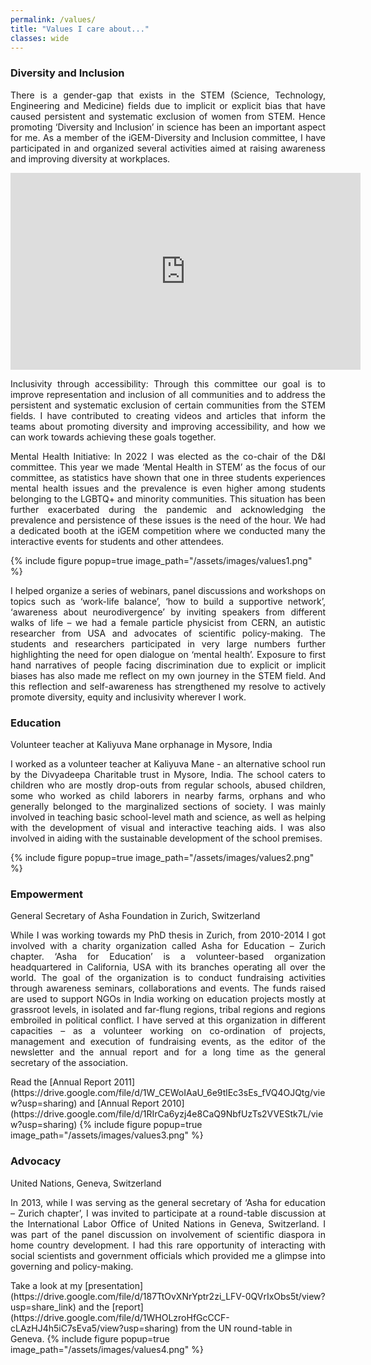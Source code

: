 ```yaml
---
permalink: /values/
title: "Values I care about..."
classes: wide
---
```


### **Diversity and Inclusion**
<p align="justify">There is a gender-gap that exists in the STEM (Science, Technology, Engineering and Medicine) fields due to implicit or explicit bias that have caused persistent and systematic exclusion of women from STEM.  Hence promoting ‘Diversity and Inclusion’ in science has been an important aspect for me. As a member of the iGEM-Diversity and Inclusion committee, I have participated in and organized several activities aimed at raising awareness and improving diversity at workplaces.</p>
<p align="center"><iframe title="Introduction: iGEM Diversity &amp; Inclusion Committee" width="560" height="315" src="https://video.igem.org/videos/embed/wVghLVFHxT73CdtuaJYm1S" frameborder="0" allowfullscreen="" sandbox="allow-same-origin allow-scripts allow-popups allow-forms"></iframe></p>
<p align="justify">Inclusivity through accessibility: Through this committee our goal is to improve representation and inclusion of all communities and to address the persistent and systematic exclusion of certain communities from the STEM fields. I have contributed to creating videos and articles that inform the teams about promoting diversity and improving accessibility, and how we can work towards achieving these goals together.</p>
<p align="justify">Mental Health Initiative: In 2022 I was elected as the co-chair of the D&I committee. This year we made ‘Mental Health in STEM’ as the focus of our committee, as statistics have shown that one in three students experiences mental health issues and the prevalence is even higher among students belonging to the LGBTQ+ and minority communities. This situation has been further exacerbated during the pandemic and acknowledging the prevalence and persistence of these issues is the need of the hour. We had a dedicated booth at the iGEM competition where we conducted many the interactive events for students and other attendees.</p>
{% include figure popup=true image_path="/assets/images/values1.png" %}
<p align="justify">I helped organize a series of webinars, panel discussions and workshops on topics such as ‘work-life balance’, ‘how to build a supportive network’, ‘awareness about neurodivergence’ by inviting speakers from different walks of life – we had a female particle physicist from CERN, an autistic researcher from USA and advocates of scientific policy-making. The students and researchers participated in very large numbers further highlighting the need for open dialogue on ‘mental health’. Exposure to first hand narratives of people facing discrimination due to explicit or implicit biases has also made me reflect on my own journey in the STEM field. And this reflection and self-awareness has strengthened my resolve to actively promote diversity, equity and inclusivity wherever I work.</p>

### **Education**
Volunteer teacher at Kaliyuva Mane orphanage in Mysore, India 
<p align="justify">I worked as a volunteer teacher at Kaliyuva Mane - an alternative school run by the Divyadeepa Charitable trust in Mysore, India. The school caters to children who are mostly drop-outs from regular schools, abused children, some who worked as child laborers in nearby farms, orphans and who generally belonged to the marginalized sections of society. I was mainly involved in teaching basic school-level math and science, as well as helping with the development of visual and interactive teaching aids. I was also involved in aiding with the sustainable development of the school premises.</p>
{% include figure popup=true image_path="/assets/images/values2.png" %}

### **Empowerment**
General Secretary of Asha Foundation in Zurich, Switzerland
<p align="justify">While I was working towards my PhD thesis in Zurich, from 2010-2014 I got involved with a charity organization called Asha for Education – Zurich chapter. ‘Asha for Education’ is a volunteer-based organization headquartered in California, USA with its branches operating all over the world. The goal of the organization is to conduct fundraising activities through awareness seminars, collaborations and events. The funds raised are used to support NGOs in India working on education projects mostly at grassroot levels, in isolated and far-flung regions, tribal regions and regions embroiled in political conflict. I have served at this organization in different capacities – as a volunteer working on co-ordination of projects, management and execution of fundraising events, as the editor of the newsletter and the annual report and for a long time as the general secretary of the association.</p>
Read the [Annual Report 2011](https://drive.google.com/file/d/1W_CEWoIAaU_6e9tlEc3sEs_fVQ4OJQtg/view?usp=sharing) and [Annual Report 2010](https://drive.google.com/file/d/1RIrCa6yzj4e8CaQ9NbfUzTs2VVEStk7L/view?usp=sharing)
{% include figure popup=true image_path="/assets/images/values3.png" %}

### **Advocacy**
United Nations, Geneva, Switzerland
<p align="justify">In 2013, while I was serving as the general secretary of ‘Asha for education – Zurich chapter’, I was invited to participate at a round-table discussion at the International Labor Office of United Nations in Geneva, Switzerland. I was part of the panel discussion on involvement of scientific diaspora in home country development. I had this rare opportunity of interacting with social scientists and government officials which provided me a glimpse into governing and policy-making.</p>
Take a look at my [presentation](https://drive.google.com/file/d/187TtOvXNrYptr2zi_LFV-0QVrIxObs5t/view?usp=share_link) and the [report](https://drive.google.com/file/d/1WHOLzroHfGcCCF-cLAzHJ4h5iC7sEva5/view?usp=sharing) from the UN round-table in Geneva.
{% include figure popup=true image_path="/assets/images/values4.png" %}




